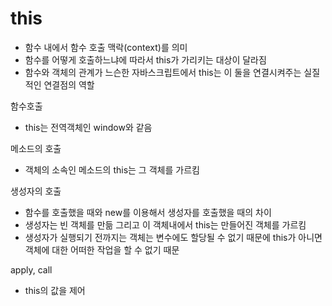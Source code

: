 # this
* 함수 내에서 함수 호출 맥락(context)를 의미
* 함수를 어떻게 호출하느냐에 따라서 this가 가리키는 대상이 달라짐
* 함수와 객체의 관계가 느슨한 자바스크립트에서 this는 이 둘을 연결시켜주는 실질적인 연결점의 역할

함수호출
* this는 전역객체인 window와 같음

메소드의 호출
* 객체의 소속인 메소드의 this는 그 객체를 가르킴

생성자의 호출
* 함수를 호출했을 때와 new를 이용해서 생성자를 호출했을 때의 차이
* 생성자는 빈 객체를 만듦 그리고 이 객체내에서 this는 만들어진 객체를 가르킴
* 생성자가 실행되기 전까지는 객체는 변수에도 할당될 수 없기 때문에 this가 아니면 객체에 대한 어떠한 작업을 할 수 없기 때문

apply, call
* this의 값을 제어
